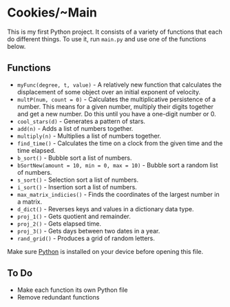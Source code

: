 # Cookies/~Main

This is my first Python project. It consists of a variety of functions that each do different things. To use it, run `main.py` and use one of the functions below.

## Functions
- `myFunc(degree, t, value)` - A relatively new function that calculates the displacement of some object over an initial exponent of velocity.
- `multP(num, count = 0)` - Calculates the multiplicative persistence of a number. This means for a given number, multiply their digits together and get a new number. Do this until you have a one-digit number or 0.
- `cool_stars(d)` - Generates a pattern of stars.
- `add(n)` - Adds a list of numbers together.
- `multiply(n)` - Multiplies a list of numbers together.
- `find_time()` - Calculates the time on a clock from the given time and the time elapsed.
- `b_sort()` - Bubble sort a list of numbers.
- `bSortNew(amount = 10, min = 0, max = 10)` - Bubble sort a random list of numbers.
- `s_sort()` - Selection sort a list of numbers.
- `i_sort()` - Insertion sort a list of numbers.
- `max_matrix_indicies()` - Finds the coordinates of the largest number in a matrix.
- `d_dict()` - Reverses keys and values in a dictionary data type.
- `proj_1()` - Gets quotient and remainder.
- `proj_2()` - Gets elapsed time.
- `proj_3()` - Gets days between two dates in a year.
- `rand_grid()` - Produces a grid of random letters.

Make sure [Python](https://www.python.org/downloads/ "Download Python from www.python.org") is installed on your device before opening this file.

## To Do
- Make each function its own Python file
- Remove redundant functions
